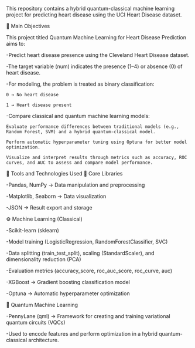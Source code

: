 This repository contains a hybrid quantum-classical machine learning project for predicting heart disease using the UCI Heart Disease dataset.

🎯 Main Objectives

This project titled Quantum Machine Learning for Heart Disease Prediction aims to:

-Predict heart disease presence using the Cleveland Heart Disease dataset.

-The target variable (num) indicates the presence (1–4) or absence (0) of heart disease.

-For modeling, the problem is treated as binary classification:

    0 → No heart disease

    1 → Heart disease present

-Compare classical and quantum machine learning models:

    Evaluate performance differences between traditional models (e.g., Random Forest, SVM) and a hybrid quantum-classical model.

    Perform automatic hyperparameter tuning using Optuna for better model optimization.

    Visualize and interpret results through metrics such as accuracy, ROC curves, and AUC to assess and compare model performance.

🧠 Tools and Technologies Used
🧩 Core Libraries

-Pandas, NumPy → Data manipulation and preprocessing

-Matplotlib, Seaborn → Data visualization

-JSON → Result export and storage

⚙️ Machine Learning (Classical)

-Scikit-learn (sklearn)

-Model training (LogisticRegression, RandomForestClassifier, SVC)

-Data splitting (train_test_split), scaling (StandardScaler), and dimensionality reduction (PCA)

-Evaluation metrics (accuracy_score, roc_auc_score, roc_curve, auc)

-XGBoost → Gradient boosting classification model

-Optuna → Automatic hyperparameter optimization

🧬 Quantum Machine Learning

-PennyLane (qml) → Framework for creating and training variational quantum circuits (VQCs)

-Used to encode features and perform optimization in a hybrid quantum-classical architecture.
